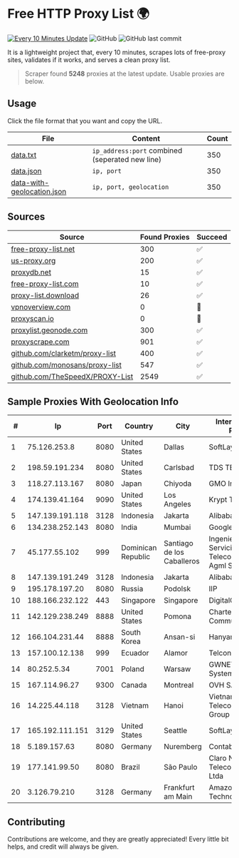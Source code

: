
# Free HTTP Proxy List 🌍

[![Every 10 Minutes Update](https://github.com/mertguvencli/http-proxy-list/actions/workflows/main.yml/badge.svg?branch=main)](https://github.com/mertguvencli/http-proxy-list/actions/workflows/main.yml)
![GitHub](https://img.shields.io/github/license/mertguvencli/http-proxy-list)
![GitHub last commit](https://img.shields.io/github/last-commit/mertguvencli/http-proxy-list)

It is a lightweight project that, every 10 minutes, scrapes lots of free-proxy sites, validates if it works, and serves a clean proxy list.


> Scraper found **5248** proxies at the latest update. Usable proxies are below.

## Usage

Click the file format that you want and copy the URL.


|File|Content|Count|
|----|-------|-----|
|[data.txt](https://raw.githubusercontent.com/mertguvencli/http-proxy-list/main/proxy-list/data.txt)|`ip_address:port` combined (seperated new line)|350|
|[data.json](https://raw.githubusercontent.com/mertguvencli/http-proxy-list/main/proxy-list/data.json)|`ip, port`|350|
|[data-with-geolocation.json](https://raw.githubusercontent.com/mertguvencli/http-proxy-list/main/proxy-list/data-with-geolocation.json)|`ip, port, geolocation`|350|

## Sources

|Source|Found Proxies|Succeed|
|------|-------------|-------|
|[free-proxy-list.net](https://free-proxy-list.net)|300|✅|
|[us-proxy.org](https://www.us-proxy.org)|200|✅|
|[proxydb.net](http://proxydb.net)|15|✅|
|[free-proxy-list.com](https://free-proxy-list.com/?page=&port=&type%5B%5D=http&type%5B%5D=https&up_time=0&search=Search)|10|✅|
|[proxy-list.download](https://www.proxy-list.download/HTTP)|26|✅|
|[vpnoverview.com](https://vpnoverview.com/privacy/anonymous-browsing/free-proxy-servers)|0|🚫|
|[proxyscan.io](https://www.proxyscan.io)|0|🚫|
|[proxylist.geonode.com](https://proxylist.geonode.com/api/proxy-list?limit=300&page=1&sort_by=lastChecked&sort_type=desc&protocols=http,https)|300|✅|
|[proxyscrape.com](https://api.proxyscrape.com/v2/?request=displayproxies&protocol=http&timeout=10000&country=all&ssl=all&anonymity=all)|901|✅|
|[github.com/clarketm/proxy-list](https://raw.githubusercontent.com/clarketm/proxy-list/master/proxy-list-raw.txt)|400|✅|
|[github.com/monosans/proxy-list](https://raw.githubusercontent.com/monosans/proxy-list/main/proxies/http.txt)|547|✅|
|[github.com/TheSpeedX/PROXY-List](https://raw.githubusercontent.com/TheSpeedX/PROXY-List/master/http.txt)|2549|✅|


## Sample Proxies With Geolocation Info

|#|Ip|Port|Country|City|Internet Service Provider|
|-|--|----|-------|----|-------------------------|
|1|75.126.253.8|8080|United States|Dallas|SoftLayer|
|2|198.59.191.234|8080|United States|Carlsbad|TDS TELECOM|
|3|118.27.113.167|8080|Japan|Chiyoda|GMO Internet, Inc.|
|4|174.139.41.164|9090|United States|Los Angeles|Krypt Technologies|
|5|147.139.191.118|3128|Indonesia|Jakarta|Alibaba.com LLC|
|6|134.238.252.143|8080|India|Mumbai|Google LLC|
|7|45.177.55.102|999|Dominican Republic|Santiago de los Caballeros|Ingenieria EN Servicios De Telecomunicaciones Agml SRL|
|8|147.139.191.249|3128|Indonesia|Jakarta|Alibaba.com LLC|
|9|195.178.197.20|8080|Russia|Podolsk|IIP|
|10|188.166.232.122|443|Singapore|Singapore|DigitalOcean, LLC|
|11|142.129.238.249|8888|United States|Pomona|Charter Communications Inc|
|12|166.104.231.44|8888|South Korea|Ansan-si|Hanyang University|
|13|157.100.12.138|999|Ecuador|Alamor|Telconet S.A|
|14|80.252.5.34|7001|Poland|Warsaw|GWNET Autonomus System|
|15|167.114.96.27|9300|Canada|Montreal|OVH SAS|
|16|14.225.44.118|3128|Vietnam|Hanoi|Vietnam Posts and Telecommunications Group|
|17|165.192.111.151|3129|United States|Seattle|SoftLayer|
|18|5.189.157.63|8080|Germany|Nuremberg|Contabo GmbH|
|19|177.141.99.50|8080|Brazil|São Paulo|Claro NXT Telecomunicacoes Ltda|
|20|3.126.79.210|3128|Germany|Frankfurt am Main|Amazon Technologies Inc.|



## Contributing

Contributions are welcome, and they are greatly appreciated! Every
little bit helps, and credit will always be given.

